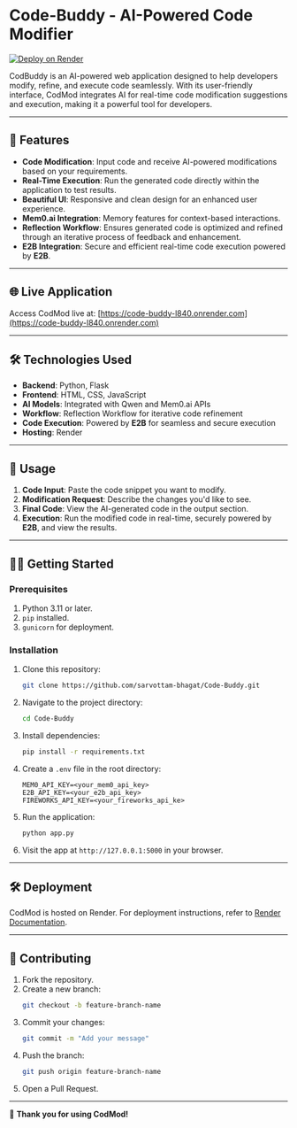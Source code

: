 # Code-Buddy - AI-Powered Code Modifier

[![Deploy on Render](https://img.shields.io/badge/Deployed%20on-Render-brightgreen)](https://code-buddy-l840.onrender.com)

CodBuddy is an AI-powered web application designed to help developers modify, refine, and execute code seamlessly. With its user-friendly interface, CodMod integrates AI for real-time code modification suggestions and execution, making it a powerful tool for developers.

---

## 🚀 **Features**
- **Code Modification**: Input code and receive AI-powered modifications based on your requirements.
- **Real-Time Execution**: Run the generated code directly within the application to test results.
- **Beautiful UI**: Responsive and clean design for an enhanced user experience.
- **Mem0.ai Integration**: Memory features for context-based interactions.
- **Reflection Workflow**: Ensures generated code is optimized and refined through an iterative process of feedback and enhancement.
- **E2B Integration**: Secure and efficient real-time code execution powered by **E2B**.

---

## 🌐 **Live Application**
Access CodMod live at: [https://code-buddy-l840.onrender.com](https://code-buddy-l840.onrender.com)

---

## 🛠️ **Technologies Used**
- **Backend**: Python, Flask
- **Frontend**: HTML, CSS, JavaScript
- **AI Models**: Integrated with Qwen and Mem0.ai APIs
- **Workflow**: Reflection Workflow for iterative code refinement
- **Code Execution**: Powered by **E2B** for seamless and secure execution
- **Hosting**: Render

---

## 📝 **Usage**
1. **Code Input**: Paste the code snippet you want to modify.
2. **Modification Request**: Describe the changes you'd like to see.
3. **Final Code**: View the AI-generated code in the output section.
4. **Execution**: Run the modified code in real-time, securely powered by **E2B**, and view the results.

---

## 🧑‍💻 **Getting Started**

### Prerequisites
1. Python 3.11 or later.
2. `pip` installed.
3. `gunicorn` for deployment.

### Installation
1. Clone this repository:
    ```bash
    git clone https://github.com/sarvottam-bhagat/Code-Buddy.git
    ```
2. Navigate to the project directory:
    ```bash
    cd Code-Buddy
    ```
3. Install dependencies:
    ```bash
    pip install -r requirements.txt
    ```
4. Create a `.env` file in the root directory:
    ```plaintext
    MEM0_API_KEY=<your_mem0_api_key>
    E2B_API_KEY=<your_e2b_api_key>
    FIREWORKS_API_KEY=<your_fireworks_api_ke>
    ```
5. Run the application:
    ```bash
    python app.py
    ```

6. Visit the app at `http://127.0.0.1:5000` in your browser.

---

## 🛠️ **Deployment**
CodMod is hosted on Render. For deployment instructions, refer to [Render Documentation](https://render.com/docs).

---

## 🤝 **Contributing**
1. Fork the repository.
2. Create a new branch:
    ```bash
    git checkout -b feature-branch-name
    ```
3. Commit your changes:
    ```bash
    git commit -m "Add your message"
    ```
4. Push the branch:
    ```bash
    git push origin feature-branch-name
    ```
5. Open a Pull Request.

---

🎉 **Thank you for using CodMod!**
